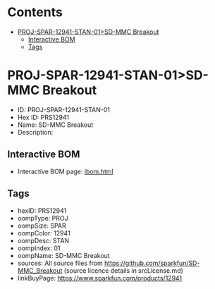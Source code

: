 



Contents
========

* [PROJ-SPAR-12941-STAN-01>SD-MMC Breakout](#proj-spar-12941-stan-01sd-mmc-breakout)
	* [Interactive BOM](#interactive-bom)
	* [Tags](#tags)

# PROJ-SPAR-12941-STAN-01>SD-MMC Breakout

- ID: PROJ-SPAR-12941-STAN-01
- Hex ID: PRS12941
- Name: SD-MMC Breakout
- Description: 

## Interactive BOM

- Interactive BOM page: [ibom.html](kicad/bom/ibom.html)

## Tags

- hexID: PRS12941
- oompType: PROJ
- oompSize: SPAR
- oompColor: 12941
- oompDesc: STAN
- oompIndex: 01
- oompName: SD-MMC Breakout
- sources: All source files from https://github.com/sparkfun/SD-MMC_Breakout (source licence details in srcLicense.md)
- linkBuyPage: https://www.sparkfun.com/products/12941

